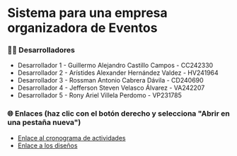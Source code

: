 # Sistema para una empresa organizadora de Eventos

<div>
    <h3>👨‍💻 Desarrolladores</h3>
    <ul>
      <li>Desarrollador 1 - Guillermo Alejandro Castillo Campos - CC242330</li>
      <li>Desarrollador 2 - Arístides Alexander Hernández Valdez - HV241964</li>
      <li>Desarrollador 3 - Rossman Antonio Cabrera Dávila - CD240690</li>
      <li>Desarrollador 4 - Jefferson Steven Velasco Álvarez - VA242207</li>
      <li>Desarrollador 5 - Rony Ariel Villela Perdomo - VP231785</li>
    </ul>
</div>
<div>
  <h3>🌐 Enlaces (haz clic con el botón derecho y selecciona "Abrir en una pestaña nueva")</h3>
  <ul>
    <li>
        <a href="https://miro.com/welcomeonboard/ZHRVSEcyWmNQQTZsYXVSZnVCMnhVSnozMVpKTTdrOEVhZTRXbjNaNDd4cUlLTmdWQ1RvQ2IweFZKbzBUbTZOc3wzNDU4NzY0NjAzMDAyMjAyMTg5fDI=?share_link_id=401043310820" target="_blank">Enlace al cronograma de actividades</a>
    </li>
    <li>
        <a href="">Enlace a los diseños</a>
    </li>
  </ul>
</div>
